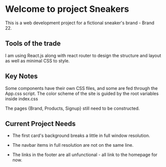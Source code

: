 # Welcome to project Sneakers

This is a web development project for a fictional sneaker's brand - Brand 22.

## Tools of the trade

I am using React.js along with react router to design the structure and layout as well as minimal CSS to style.

## Key Notes

Some components have their own CSS files, and some are fed through the App.css script. The color scheme of the site is guided by the root variables inside index.css

The pages {Brand, Products, Signup} still need to be constructed.

## Current Project Needs

- The first card's background breaks a little in full window resolution.

- The navbar items in full resolution are not on the same line.

- The links in the footer are all unfunctional - all link to the homepage for now.
